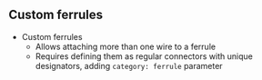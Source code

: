 ## Custom ferrules

* Custom ferrules
  * Allows attaching more than one wire to a ferrule
  * Requires defining them as regular connectors with unique designators, adding `category: ferrule` parameter

